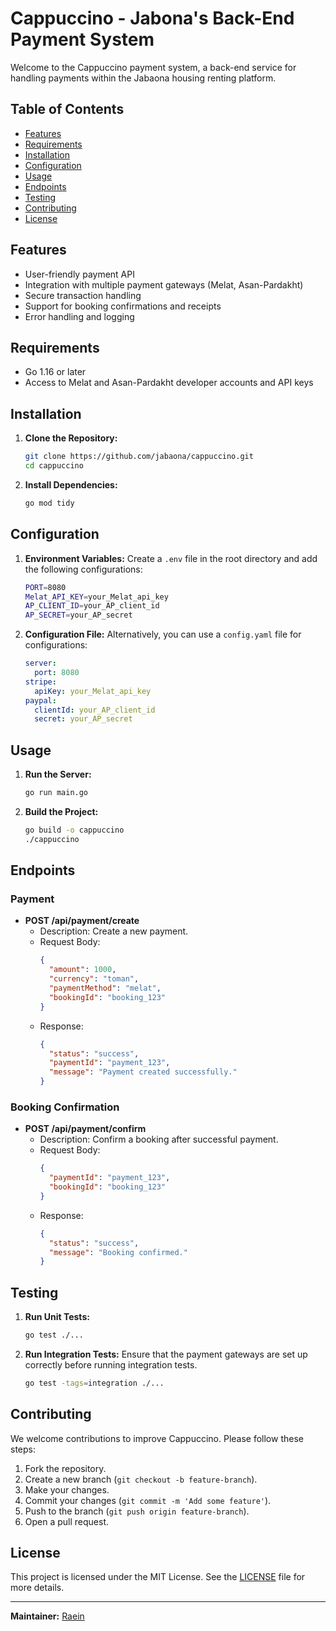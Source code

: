 # Cappuccino - Jabona's Back-End Payment System

Welcome to the Cappuccino payment system, a back-end service for handling payments within the Jabaona housing renting platform.

## Table of Contents
- [Features](#features)
- [Requirements](#requirements)
- [Installation](#installation)
- [Configuration](#configuration)
- [Usage](#usage)
- [Endpoints](#endpoints)
- [Testing](#testing)
- [Contributing](#contributing)
- [License](#license)

## Features
- User-friendly payment API
- Integration with multiple payment gateways (Melat, Asan-Pardakht)
- Secure transaction handling
- Support for booking confirmations and receipts
- Error handling and logging

## Requirements
- Go 1.16 or later
- Access to Melat and Asan-Pardakht developer accounts and API keys

## Installation
1. **Clone the Repository:**
   ```sh
   git clone https://github.com/jabaona/cappuccino.git
   cd cappuccino
   ```

2. **Install Dependencies:**
   ```sh
   go mod tidy
   ```

## Configuration
1. **Environment Variables:**
   Create a `.env` file in the root directory and add the following configurations:
   ```sh
   PORT=8080
   Melat_API_KEY=your_Melat_api_key
   AP_CLIENT_ID=your_AP_client_id
   AP_SECRET=your_AP_secret
   ```

2. **Configuration File:**
   Alternatively, you can use a `config.yaml` file for configurations:
   ```yaml
   server:
     port: 8080
   stripe:
     apiKey: your_Melat_api_key
   paypal:
     clientId: your_AP_client_id
     secret: your_AP_secret
   ```

## Usage
1. **Run the Server:**
   ```sh
   go run main.go
   ```

2. **Build the Project:**
   ```sh
   go build -o cappuccino
   ./cappuccino
   ```

## Endpoints
### Payment
- **POST /api/payment/create**
  - Description: Create a new payment.
  - Request Body:
    ```json
    {
      "amount": 1000,
      "currency": "toman",
      "paymentMethod": "melat",
      "bookingId": "booking_123"
    }
    ```
  - Response:
    ```json
    {
      "status": "success",
      "paymentId": "payment_123",
      "message": "Payment created successfully."
    }
    ```

### Booking Confirmation
- **POST /api/payment/confirm**
  - Description: Confirm a booking after successful payment.
  - Request Body:
    ```json
    {
      "paymentId": "payment_123",
      "bookingId": "booking_123"
    }
    ```
  - Response:
    ```json
    {
      "status": "success",
      "message": "Booking confirmed."
    }
    ```

## Testing
1. **Run Unit Tests:**
   ```sh
   go test ./...
   ```

2. **Run Integration Tests:**
   Ensure that the payment gateways are set up correctly before running integration tests.
   ```sh
   go test -tags=integration ./...
   ```

## Contributing
We welcome contributions to improve Cappuccino. Please follow these steps:
1. Fork the repository.
2. Create a new branch (`git checkout -b feature-branch`).
3. Make your changes.
4. Commit your changes (`git commit -m 'Add some feature'`).
5. Push to the branch (`git push origin feature-branch`).
6. Open a pull request.

## License
This project is licensed under the MIT License. See the [LICENSE](LICENSE) file for more details.

---

**Maintainer:** [Raein](https://github.com/raeinsoltani)
